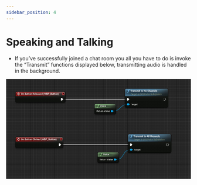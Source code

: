 ```yaml
---
sidebar_position: 4
---
```


# Speaking and Talking
- If you’ve successfully joined a chat room you all you have to do is invoke the “Transmit” functions displayed below, transmitting audio is handled in the background.

![Image](../../../static/img/voice/transmit.jpg)